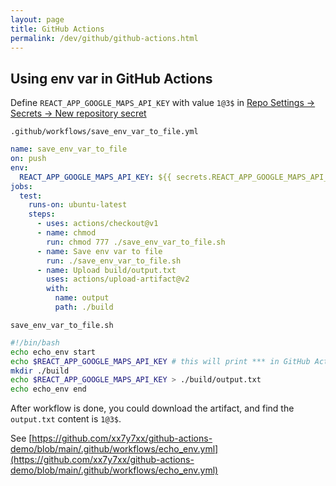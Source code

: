 ```yaml
---
layout: page
title: GitHub Actions
permalink: /dev/github/github-actions.html
---
```


## Using env var in GitHub Actions

Define `REACT_APP_GOOGLE_MAPS_API_KEY` with value `1@3$` in [Repo Settings -> Secrets -> New repository secret](https://github.com/photo-map/photo-map.github.io/settings/secrets/actions)

`.github/workflows/save_env_var_to_file.yml`

```yml
name: save_env_var_to_file
on: push
env:
  REACT_APP_GOOGLE_MAPS_API_KEY: ${{ secrets.REACT_APP_GOOGLE_MAPS_API_KEY }}
jobs:
  test:
    runs-on: ubuntu-latest
    steps:
      - uses: actions/checkout@v1
      - name: chmod
        run: chmod 777 ./save_env_var_to_file.sh
      - name: Save env var to file
        run: ./save_env_var_to_file.sh
      - name: Upload build/output.txt
        uses: actions/upload-artifact@v2
        with:
          name: output
          path: ./build
```

`save_env_var_to_file.sh`

```sh
#!/bin/bash
echo echo_env start
echo $REACT_APP_GOOGLE_MAPS_API_KEY # this will print *** in GitHub Action console
mkdir ./build
echo $REACT_APP_GOOGLE_MAPS_API_KEY > ./build/output.txt
echo echo_env end
```

After workflow is done, you could download the artifact, and find the `output.txt` content is `1@3$`.

See [https://github.com/xx7y7xx/github-actions-demo/blob/main/.github/workflows/echo_env.yml](https://github.com/xx7y7xx/github-actions-demo/blob/main/.github/workflows/echo_env.yml)
